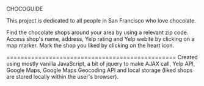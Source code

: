 CHOCOGUIDE

This project is dedicated to all people in San Francisco who love chocolate.


Find the chocolate shops around your area by using a relevant zip code. Access shop's name, address, Yelp rating and Yelp webite 
by clicking on a map marker. Mark the shop you liked by clicking on the heart icon.

================================================
Created using mostly vanilla JavaScript, a bit of jquery to make AJAX call, Yelp API, Google Maps, Google Maps Geocoding API and local storage (liked shops are stored locally within the user's browser).

